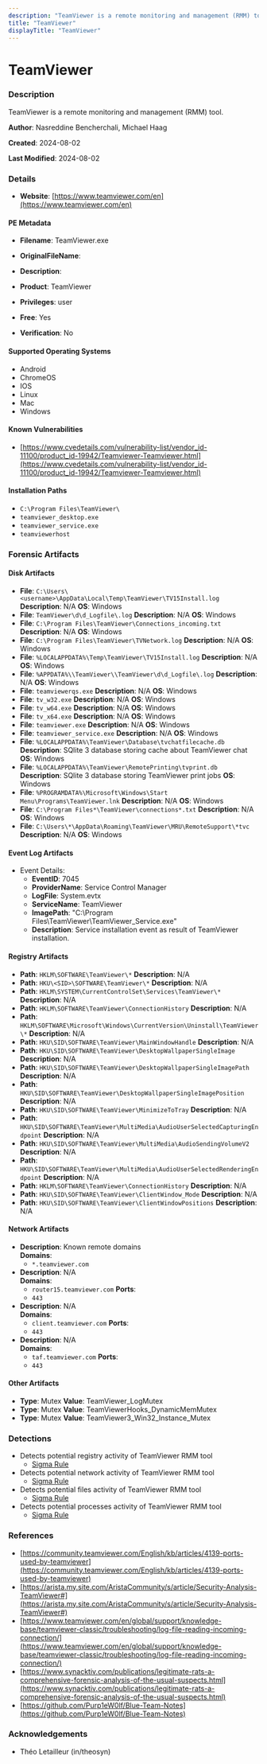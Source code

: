 ```yaml
---
description: "TeamViewer is a remote monitoring and management (RMM) tool."
title: "TeamViewer"
displayTitle: "TeamViewer"
---
```




# TeamViewer


### Description

TeamViewer is a remote monitoring and management (RMM) tool.


**Author**: Nasreddine Bencherchali, Michael Haag

**Created**: 2024-08-02

**Last Modified**: 2024-08-02

### Details

- **Website**: [https://www.teamviewer.com/en](https://www.teamviewer.com/en)

#### PE Metadata
- **Filename**: TeamViewer.exe
- **OriginalFileName**: 
- **Description**: 
- **Product**: TeamViewer

- **Privileges**: user

- **Free**: Yes

- **Verification**: No

#### Supported Operating Systems
- Android
- ChromeOS
- IOS
- Linux
- Mac
- Windows


#### Known Vulnerabilities
- [https://www.cvedetails.com/vulnerability-list/vendor_id-11100/product_id-19942/Teamviewer-Teamviewer.html](https://www.cvedetails.com/vulnerability-list/vendor_id-11100/product_id-19942/Teamviewer-Teamviewer.html)

#### Installation Paths
- `C:\Program Files\TeamViewer\`
- `teamviewer_desktop.exe`
- `teamviewer_service.exe`
- `teamviewerhost`

### Forensic Artifacts

#### Disk Artifacts
- **File**: `C:\Users\<username>\AppData\Local\Temp\TeamViewer\TV15Install.log`
  **Description**: N/A
  **OS**: Windows
- **File**: `TeamViewer\d\d_Logfile\.log`
  **Description**: N/A
  **OS**: Windows
- **File**: `C:\Program Files\TeamViewer\Connections_incoming.txt`
  **Description**: N/A
  **OS**: Windows
- **File**: `C:\Program Files\TeamViewer\TVNetwork.log`
  **Description**: N/A
  **OS**: Windows
- **File**: `%LOCALAPPDATA%\Temp\TeamViewer\TV15Install.log`
  **Description**: N/A
  **OS**: Windows
- **File**: `%APPDATA%\\TeamViewer\\TeamViewer\d\d_Logfile\.log`
  **Description**: N/A
  **OS**: Windows
- **File**: `teamviewerqs.exe`
  **Description**: N/A
  **OS**: Windows
- **File**: `tv_w32.exe`
  **Description**: N/A
  **OS**: Windows
- **File**: `tv_w64.exe`
  **Description**: N/A
  **OS**: Windows
- **File**: `tv_x64.exe`
  **Description**: N/A
  **OS**: Windows
- **File**: `teamviewer.exe`
  **Description**: N/A
  **OS**: Windows
- **File**: `teamviewer_service.exe`
  **Description**: N/A
  **OS**: Windows
- **File**: `%LOCALAPPDATA%\TeamViewer\Database\tvchatfilecache.db`
  **Description**: SQlite 3 database storing cache about TeamViewer chat
  **OS**: Windows
- **File**: `%LOCALAPPDATA%\TeamViewer\RemotePrinting\tvprint.db`
  **Description**: SQlite 3 database storing TeamViewer print jobs
  **OS**: Windows
- **File**: `%PROGRAMDATA%\Microsoft\Windows\Start Menu\Programs\TeamViewer.lnk`
  **Description**: N/A
  **OS**: Windows
- **File**: `C:\Program Files*\TeamViewer\connections*.txt`
  **Description**: N/A
  **OS**: Windows
- **File**: `C:\Users\*\AppData\Roaming\TeamViewer\MRU\RemoteSupport\*tvc`
  **Description**: N/A
  **OS**: Windows

#### Event Log Artifacts
- Event Details:
  - **EventID**: 7045
  - **ProviderName**: Service Control Manager
  - **LogFile**: System.evtx
  - **ServiceName**: TeamViewer
  - **ImagePath**: "C:\\Program Files\\TeamViewer\\TeamViewer_Service.exe"
  - **Description**: Service installation event as result of TeamViewer installation.

#### Registry Artifacts
- **Path**: `HKLM\SOFTWARE\TeamViewer\*`
  **Description**: N/A
- **Path**: `HKU\<SID>\SOFTWARE\TeamViewer\*`
  **Description**: N/A
- **Path**: `HKLM\SYSTEM\CurrentControlSet\Services\TeamViewer\*`
  **Description**: N/A
- **Path**: `HKLM\SOFTWARE\TeamViewer\ConnectionHistory`
  **Description**: N/A
- **Path**: `HKLM\SOFTWARE\Microsoft\Windows\CurrentVersion\Uninstall\TeamViewer\*`
  **Description**: N/A
- **Path**: `HKU\SID\SOFTWARE\TeamViewer\MainWindowHandle`
  **Description**: N/A
- **Path**: `HKU\SID\SOFTWARE\TeamViewer\DesktopWallpaperSingleImage`
  **Description**: N/A
- **Path**: `HKU\SID\SOFTWARE\TeamViewer\DesktopWallpaperSingleImagePath`
  **Description**: N/A
- **Path**: `HKU\SID\SOFTWARE\TeamViewer\DesktopWallpaperSingleImagePosition`
  **Description**: N/A
- **Path**: `HKU\SID\SOFTWARE\TeamViewer\MinimizeToTray`
  **Description**: N/A
- **Path**: `HKU\SID\SOFTWARE\TeamViewer\MultiMedia\AudioUserSelectedCapturingEndpoint`
  **Description**: N/A
- **Path**: `HKU\SID\SOFTWARE\TeamViewer\MultiMedia\AudioSendingVolumeV2`
  **Description**: N/A
- **Path**: `HKU\SID\SOFTWARE\TeamViewer\MultiMedia\AudioUserSelectedRenderingEndpoint`
  **Description**: N/A
- **Path**: `HKLM\SOFTWARE\TeamViewer\ConnectionHistory`
  **Description**: N/A
- **Path**: `HKU\SID\SOFTWARE\TeamViewer\ClientWindow_Mode`
  **Description**: N/A
- **Path**: `HKU\SID\SOFTWARE\TeamViewer\ClientWindowPositions`
  **Description**: N/A

#### Network Artifacts
- **Description**: Known remote domains
<br/>**Domains**:
    - `*.teamviewer.com`
- **Description**: N/A
<br/>**Domains**:
    - `router15.teamviewer.com`
  **Ports**:
    - `443`
- **Description**: N/A
<br/>**Domains**:
    - `client.teamviewer.com`
  **Ports**:
    - `443`
- **Description**: N/A
<br/>**Domains**:
    - `taf.teamviewer.com`
  **Ports**:
    - `443`

#### Other Artifacts
- **Type**: Mutex  **Value**: TeamViewer_LogMutex
- **Type**: Mutex  **Value**: TeamViewerHooks_DynamicMemMutex
- **Type**: Mutex  **Value**: TeamViewer3_Win32_Instance_Mutex

### Detections
- Detects potential registry activity of TeamViewer RMM tool
  - [Sigma Rule](https://github.com/magicsword-io/LOLRMM/blob/main/detections/sigma/teamviewer_registry_sigma.yml)
- Detects potential network activity of TeamViewer RMM tool
  - [Sigma Rule](https://github.com/magicsword-io/LOLRMM/blob/main/detections/sigma/teamviewer_network_sigma.yml)
- Detects potential files activity of TeamViewer RMM tool
  - [Sigma Rule](https://github.com/magicsword-io/LOLRMM/blob/main/detections/sigma/teamviewer_files_sigma.yml)
- Detects potential processes activity of TeamViewer RMM tool
  - [Sigma Rule](https://github.com/magicsword-io/LOLRMM/blob/main/detections/sigma/teamviewer_processes_sigma.yml)

### References
- [https://community.teamviewer.com/English/kb/articles/4139-ports-used-by-teamviewer](https://community.teamviewer.com/English/kb/articles/4139-ports-used-by-teamviewer)
- [https://arista.my.site.com/AristaCommunity/s/article/Security-Analysis-TeamViewer#](https://arista.my.site.com/AristaCommunity/s/article/Security-Analysis-TeamViewer#)
- [https://www.teamviewer.com/en/global/support/knowledge-base/teamviewer-classic/troubleshooting/log-file-reading-incoming-connection/](https://www.teamviewer.com/en/global/support/knowledge-base/teamviewer-classic/troubleshooting/log-file-reading-incoming-connection/)
- [https://www.synacktiv.com/publications/legitimate-rats-a-comprehensive-forensic-analysis-of-the-usual-suspects.html](https://www.synacktiv.com/publications/legitimate-rats-a-comprehensive-forensic-analysis-of-the-usual-suspects.html)
- [https://github.com/Purp1eW0lf/Blue-Team-Notes](https://github.com/Purp1eW0lf/Blue-Team-Notes)

### Acknowledgements
- Théo Letailleur (in/theosyn)
